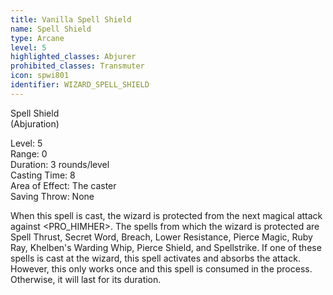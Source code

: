 ```yaml
---
title: Vanilla Spell Shield
name: Spell Shield
type: Arcane
level: 5
highlighted_classes: Abjurer
prohibited_classes: Transmuter
icon: spwi801
identifier: WIZARD_SPELL_SHIELD
---
```

Spell Shield  
(Abjuration)  
  
Level: 5  
Range: 0  
Duration: 3 rounds/level  
Casting Time: 8  
Area of Effect: The caster  
Saving Throw: None  
  
When this spell is cast, the wizard is protected from the next magical attack against &lt;PRO_HIMHER&gt;. The spells from which the wizard is protected are Spell Thrust, Secret Word, Breach, Lower Resistance, Pierce Magic, Ruby Ray, Khelben's Warding Whip, Pierce Shield, and Spellstrike. If one of these spells is cast at the wizard, this spell activates and absorbs the attack. However, this only works once and this spell is consumed in the process. Otherwise, it will last for its duration.  
